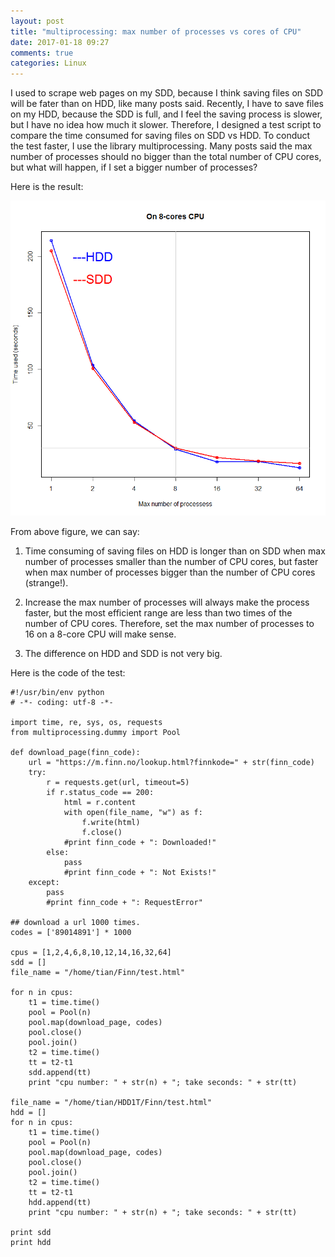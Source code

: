 ```yaml
---
layout: post
title: "multiprocessing: max number of processes vs cores of CPU"
date: 2017-01-18 09:27
comments: true
categories: Linux
---
```



I used to scrape web pages on my SDD, because I think saving files on SDD will be fater than on HDD, like many posts said. Recently, I have to save files on my HDD, because the SDD is full, and I feel the saving process is slower, but I have no idea how much it slower. Therefore, I designed a test script to compare the time consumed for saving files on SDD vs HDD. To conduct the test faster, I use the library multiprocessing. Many posts said the max number of processes should no bigger than the total number of CPU cores, but what will happen, if I set a bigger number of processes? 


Here is the result: 

![]( /images/hdd_sdd.png )

From above figure, we can say:

1. Time consuming of saving files on HDD is longer than on SDD when max number of processes smaller than the number of CPU cores, but faster when max number of processes bigger than the number of CPU cores (strange!). 

2. Increase the max number of processes will always make the process faster, but the most efficient range are less than two times of the number of CPU cores. Therefore, set the max number of processes to 16 on a 8-core CPU will make sense.

3. The difference on HDD and SDD is not very big. 



Here is the code of the test: 

~~~~
#!/usr/bin/env python
# -*- coding: utf-8 -*-

import time, re, sys, os, requests
from multiprocessing.dummy import Pool 

def download_page(finn_code):
    url = "https://m.finn.no/lookup.html?finnkode=" + str(finn_code)
    try:
        r = requests.get(url, timeout=5)
        if r.status_code == 200:
            html = r.content
            with open(file_name, "w") as f:
                f.write(html)
                f.close()
            #print finn_code + ": Downloaded!"   
        else:
            pass
            #print finn_code + ": Not Exists!"
    except:
        pass
        #print finn_code + ": RequestError"  

## download a url 1000 times.
codes = ['89014891'] * 1000 

cpus = [1,2,4,6,8,10,12,14,16,32,64]
sdd = []
file_name = "/home/tian/Finn/test.html"

for n in cpus:
    t1 = time.time()
    pool = Pool(n)
    pool.map(download_page, codes) 
    pool.close()  
    pool.join() 
    t2 = time.time()
    tt = t2-t1
    sdd.append(tt)
    print "cpu number: " + str(n) + "; take seconds: " + str(tt)

file_name = "/home/tian/HDD1T/Finn/test.html"
hdd = []
for n in cpus:
    t1 = time.time()
    pool = Pool(n)
    pool.map(download_page, codes) 
    pool.close()  
    pool.join() 
    t2 = time.time()
    tt = t2-t1
    hdd.append(tt)
    print "cpu number: " + str(n) + "; take seconds: " + str(tt)

print sdd
print hdd
    
~~~~


